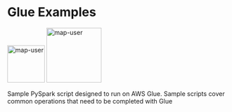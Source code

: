 # Glue Examples

<img width="85" alt="map-user" src="https://img.shields.io/badge/views-569-green"> <img width="125" alt="map-user" src="https://img.shields.io/badge/unique visits-133-green">

Sample PySpark script designed to run on AWS Glue. Sample scripts cover common operations that need to be completed with Glue
